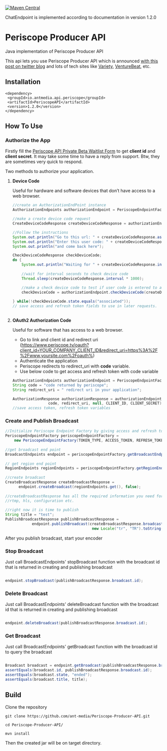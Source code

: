 
[![Maven Central](https://maven-badges.herokuapp.com/maven-central/io.antmedia.api.periscope/PeriscopeAPI/badge.svg)](https://search.maven.org/search?q=g:io.antmedia.api.periscope)

ChatEndpoint is implemented according to documentation in version 1.2.0

# Periscope Producer API
Java implementation of Periscope Producer API

This api lets you use Periscope Producer API which is announced [with this post on twitter blog](https://blog.twitter.com/developer/en_us/topics/tools/2017/introducing-the-periscope-producer-api.html)
and lots of tech sites like [Variety](http://variety.com/2017/digital/news/twitter-periscope-producer-api-1202012751/),
[VentureBeat](https://venturebeat.com/2017/03/21/twitters-producer-api-lets-you-stream-live-videos-without-connecting-to-periscope/), etc.

## Installation
 
 ```
<dependency>
  <groupId>io.antmedia.api.periscope</groupId>
  <artifactId>PeriscopeAPI</artifactId>
  <version>1.2.0</version>
</dependency>
```



## How To Use


### Authorize the App
Firstly fill the [Periscope API Private Beta Waitlist Form](https://docs.google.com/forms/d/e/1FAIpQLSetUfieM1ymWbS5XOYPo0DC1smyHDa8jfi4sL-LtJNSa_FE8Q/viewform) to get **client id** and **client secret**.
It may take some time to have a reply from support. Btw, they are sometimes very quick to respond.  

Two methods to authorize your application.
1. **Device Code**

    Useful for hardware and software devices that don’t have access to a web browser. 
    
    ```java
    //create an AuthorizationEndPoint instance
    AuthorizationEndpoints authorizationEndpoint = PeriscopeEndpointFactory.getAuthorizationEndpoint();
    
    //make a create device code request
    CreateDeviceCodeResponse createDeviceCodeResponse = authorizationEndpoint.createDeviceCode(CLIENT_ID);
    
    //Follow the instructions 
    System.out.println("Go to this url: " + createDeviceCodeResponse.associate_url);
    System.out.println("Enter this user code: " + createDeviceCodeResponse.user_code);
    System.out.println("and come back here");
    
    CheckDeviceCodeResponse checkDeviceCode;
    do {
        System.out.println("Waiting for " + createDeviceCodeResponse.interval + " seconds to check device code");
        
        //wait for interval seconds to check device code
        Thread.sleep(createDeviceCodeResponse.interval * 1000);

        //make a check device code to test if user code is entered to associated url as mentioned above
        checkDeviceCode = authorizationEndpoint.checkDeviceCode(createDeviceCodeResponse.device_code, CLIENT_ID);
				
    } while(!checkDeviceCode.state.equals("associated"));
    // save access and refresh token fields to use in later requests.
			
    ```

2. **OAuth2 Authorization Code**

    Useful for software that has access to a web browser. 
    * Go to link and client id and redirect uri (https://www.periscope.tv/oauth?client_id=YOUR_COMPANY_CLIENT_ID&redirect_uri=https%3A%2F%2Fwww.yoursite.com%2Foauth%)
    * Authenticate the application
    * Periscope redirects to redirect_uri with **code** variable. 
    * Use below code to get access and refresh token with code variable
    
    ```java
    AuthorizationEndpoints authorizationEndpoint = PeriscopeEndpointFactory.getAuthorizationEndpoint();
    String code = "code returned by periscope";
    String redirect_uri = " redirect uri in your application";

    AuthorizationResponse authorizationResponse = authorizationEndpoint.authWithOauth2(AuthorizationEndpoints.GRANT_TYPE_AUTHORIZATION_CODE, 
					code, redirect_uri, null, CLIENT_ID, CLIENT_SECRET);
    //save access token, refresh token variables
    ```
### Create and Publish Broadcast
 ```java
 //Initialize Periscope Endpoint Factory by giving access and refresh token
 PeriscopeEndpointFactory periscopeEndpointFactory = 
     new PeriscopeEndpointFactory(TOKEN_TYPE, ACCESS_TOKEN, REFRESH_TOKEN);
        
//get broadcast end point     
BroadcastEndpoints endpoint = periscopeEndpointFactory.getBroadcastEndpoints();
     
// get region end point
RegionEndpoints regionEndpoints = periscopeEndpointFactory.getRegionEndpoints();
    
//create broadcast
CreateBroadcastResponse createBroadcastResponse = 
       endpoint.createBroadcast(regionEndpoints.get(), false);
          
//createBroadcastResponse has all the required information you need for your encoder and player
//rtmp, hls, configuration etc.
    
//right now it is time to publish
String title = "test";
PublishBroadcastResponse publishBroadcastResponse = 
             endpoint.publishBroadcast(createBroadcastResponse.broadcast.id, title, true, 
                                        new Locale("tr", "TR").toString());

 ```
 
After you publish broadcast, start your encoder
     
     
### Stop Broadcast
Just call BroadcastEndpoints' stopBroadcast function with the broadcast id that is returned in creating and publishing broadcast

```java

endpoint.stopBroadcast(publishBroadcastResponse.broadcast.id);

```    

### Delete Broadcast
Just call BroadcastEndpoints' deleteBroadcast function with the broadcast id that is returned in creating and publishing broadcast

```java

endpoint.deleteBroadcast(publishBroadcastResponse.broadcast.id);

```  

### Get Broadcast
Just call BroadcastEndpoints' getBroadcast function with the broadcast id to query the broadcast

```java

Broadcast broadcast = endpoint.getBroadcast(publishBroadcastResponse.broadcast.id);
assertEquals(broadcast.id, publishBroadcastResponse.broadcast.id);
assertEquals(broadcast.state, "ended");
assertEquals(broadcast.title, title);

```  


## Build

Clone the repository
```
git clone https://github.com/ant-media/Periscope-Producer-API.git

cd Periscope-Producer-API/

mvn install
```

Then the created jar will be on target directory.






